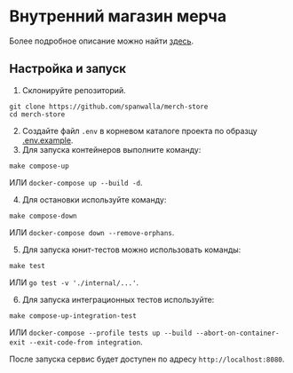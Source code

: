 # Внутренний магазин мерча
Более подробное описание можно найти [здесь](https://github.com/avito-tech/tech-internship/blob/main/Tech%20Internships/Backend/Backend-trainee-assignment-winter-2025/Backend-trainee-assignment-winter-2025.md).

## Настройка и запуск
1. Склонируйте репозиторий.
```
git clone https://github.com/spanwalla/merch-store
cd merch-store
```
2. Создайте файл `.env` в корневом каталоге проекта по образцу [.env.example](.env.example).
3. Для запуска контейнеров выполните команду:
```
make compose-up
```
ИЛИ `docker-compose up --build -d`.

4. Для остановки используйте команду:
```
make compose-down
```
ИЛИ `docker-compose down --remove-orphans`.

5. Для запуска юнит-тестов можно использовать команды:
```
make test
```
ИЛИ `go test -v './internal/...'`.

6. Для запуска интеграционных тестов используйте:
```
make compose-up-integration-test
```
ИЛИ `docker-compose --profile tests up --build --abort-on-container-exit --exit-code-from integration`.

После запуска сервис будет доступен по адресу `http://localhost:8080`.
